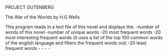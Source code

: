 PROJECT GUTENBERG

The War of the Worlds by H.G Wells

This program reads in a text file of this novel and displays the:
		-number of words of this novel
		-number of unique words
		-20 most frequent words
		-20 most interesting frequent words (it uses a list of the top 100 common words of the english 						language and filters the frequent words out)
		-20 least frequent words
		-
		-
		-
		-
		